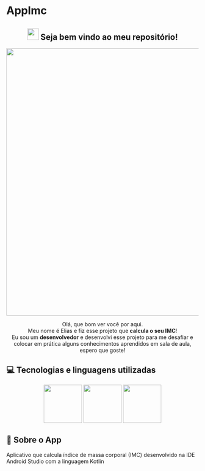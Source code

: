 # AppImc


<span align="center">

## <img src="https://raw.githubusercontent.com/iampavangandhi/iampavangandhi/master/gifs/Hi.gif" width="30px"> Seja bem vindo ao meu repositório! </h2>

</span>


<div align="center">
<img src="https://1.bp.blogspot.com/-b6bxqJmHSBQ/YCF7iAb1e8I/AAAAAAAAQD4/bjVGymoEwg4HKkjQI04cj9LyYnHS4LhdQCLcBGAsYHQ/s0/new-curriculum-for-android-educators-social-v4.png" width="700px" />
</div>


<p align="center">
  Olá, que bom ver você por aqui. <br>Meu nome é Elias e fiz esse projeto que <strong>calcula o seu IMC</strong>! <br> Eu sou um <strong>desenvolvedor</strong> e desenvolvi esse projeto para me desafiar e 
  colocar em prática alguns conhecimentos aprendidos em sala de aula, espero que goste!



## 💻 Tecnologias e linguagens utilizadas

<p align="center">
  
 <img src="https://cdn.jsdelivr.net/gh/devicons/devicon/icons/kotlin/kotlin-original-wordmark.svg" height="100"/>
 <img src="https://img.shields.io/badge/-GitHub-181717?style=flat-square&logo=github" height="100"/>
 <img src="https://cdn.jsdelivr.net/gh/devicons/devicon/icons/android/android-original-wordmark.svg" height="100"/>
  
## 📱 Sobre o App

Aplicativo que calcula índice de massa corporal (IMC) desenvolvido na IDE Android Studio com a linguagem Kotlin
